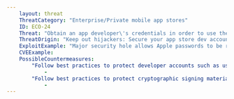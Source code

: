 ```yaml
---
    layout: threat
    ThreatCategory: "Enterprise/Private mobile app stores"
    ID: ECO-24
    Threat: "Obtain an app developer\'s credentials in order to use their credentials to sign and distribute a new malicious app under the developers name / reputation"
    ThreatOrigin: "Keep out hijackers: Secure your app store dev account [^150]"
    ExploitExample: "Major security hole allows Apple passwords to be reset with only email address, date of birth (update) [^152]"
    CVEExample:
    PossibleCountermeasures:
        "Follow best practices to protect developer accounts such as using MFA. [^159] [^160]":
            - 
        "Follow best practices to protect cryptographic signing material for applications [^162]":
            - 
---
```

